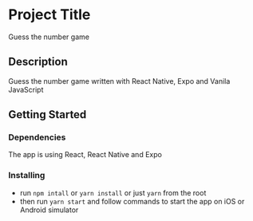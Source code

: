 # Project Title

Guess the number game

## Description

Guess the number game written with React Native, Expo and Vanila JavaScript

## Getting Started

### Dependencies

The app is using React, React Native and Expo

### Installing

* run `npm intall` or `yarn install` or just `yarn` from the root
* then run `yarn start` and follow commands to start the app on iOS or Android simulator
